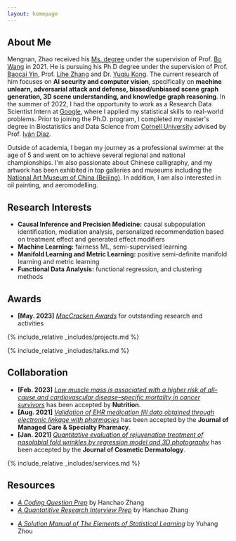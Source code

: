 ```yaml
---
layout: homepage
---
```


## About Me

Mengnan, Zhao received his [Ms. degree](https://kns.cnki.net/kcms2/article/abstract?v=xBNwvqFr00I758DBo6k1ZC7bbx_n_5AOYMy08Iw2bIixchabLWSl2bsw716sGJJyiSNre1iPlmE-kwxg_QF2jZZ2ft22y6XOEjQexNbLVwcBspTizTRTUSl4MNwMA-hOhB1UJ6nKIyLGw03ZhVGu0w==&uniplatform=NZKPT&language=CHS) under the supervision of Prof. [Bo Wang](http://www.aisdut.cn/WangBo/publications.html) in 2021. He is pursuing his Ph.D degree under the supervision of Prof. [Baocai Yin](https://www.aminer.org/profile/yin-baocai/542d6bb7dabfae12b9804aa7), Prof. [Lihe Zhang](https://scholar.google.com/citations?user=XGPdQbIAAAAJ) and Dr. [Yuqiu Kong](https://scholar.google.com/citations?user=nKrhk4UAAAAJ&hl=zh-CN). The current research of him focuses on __AI security and computer vision__, specifically on __machine unlearn, adversarial attack and defense, biased/unbiased scene graph generation, 3D scene understanding, and knowledge graph reasoning__.
In the summer of 2022, I had the opportunity to work as a Research Data Scientist Intern at <a href="https://about.google" target="_blank"> Google</a>, where I applied my statistical skills to real-world problems. Prior to joining the Ph.D. program, I completed my master's degree in Biostatistics and Data Science from <a href="https://www.cornell.edu" target = "_blank"> Cornell University</a> advised by Prof. <a href= "https://www.idiaz.xyz" target = "_blank"> Iván Díaz</a>.
<!-- and my bachelor's degree in International Finance from <a href="https://www.cueb.edu.cn" target = "_blank"> Capital University of Economics and Business</a>.  -->

<!-- 
I am an alumnus of the <a href="https://opencasestudies.github.io/" target="_blank"> Open Case Study Project</a> at <a href="https://www.jhsph.edu/" target="_blank"> the Bloomberg School of Public Health </a> of <a href="https://www.jhu.edu/" target="_blank"> the Johns Hopkins University</a>. -->

Outside of academia, I began my journey as a professional swimmer at the age of 5 and went on to achieve several regional and national championships. I'm also passionate about Chinese calligraphy, and my artwork has been exhibited in top galleries and museums including the <a href="http://www.namoc.org/" target="_blank"> National Art Museum of China (Beijing)</a>. In addition, I am also interested in oil painting, and aeromodelling.


## Research Interests
- **Causal Inference and Precision Medicine:** causal subpopulation identification, mediation analysis, personalized recommendation based on treatment effect and generated effect modifiers
- **Machine Learning:** fairness ML, semi-supervised learning
- **Manifold Learning and Metric Learning:** positive semi-definite manifold learning and metric learning
- **Functional Data Analysis:** functional regression, and clustering methods


## Awards
- **[May. 2023]** <a href="https://gsas.nyu.edu/admissions/financial-aid/graduate-school-fellowships-and-assistantships.html" target="_blank">*MacCracken Awards*</a> for outstanding research and activities


<!-- {% include_relative _includes/publications.md %} -->

{% include_relative _includes/projects.md %}

{% include_relative _includes/talks.md %}







## Collaboration

<!-- - **[Feb. 2020]** Our paper about incremental learning is accepted to CVPR 2020.
- **[Feb. 2020]** We will host the ACM Multimedia Asia 2020 conference in Singapore!
- **[Sept. 2019]** Our paper about few-shot learning is accepted to NeurIPS 2019. -->
- **[Feb. 2023]** <a href="https://www.sciencedirect.com/science/article/pii/S089990072200346X" target="_blank">*Low muscle mass is associated with a higher risk of all–cause and cardiovascular disease–specific mortality in cancer survivors*</a> has been accepted by **Nutrition**. 
- **[Aug. 2021]** <a href="https://www.jmcp.org/doi/full/10.18553/jmcp.2021.27.10.1482" target="_blank">*Validation of EHR medication fill data obtained through electronic linkage with pharmacies*</a> has been accepted by the **Journal of Managed Care & Specialty Pharmacy**.
- **[Jan. 2021]** <a href="https://onlinelibrary.wiley.com/doi/abs/10.1111/jocd.13486" target="_blank">*Quantitative evaluation of rejuvenation treatment of nasolabial fold wrinkles by regression model and 3D photography*</a> has been accepted by the **Journal of Cosmetic Dermatology**.


{% include_relative _includes/services.md %}


## Resources
- <a href="https://github.com/Hanchao-Zhang/LeetCode-Prep/blob/main/main.pdf" target="_blank">*A Coding Question Prep*</a> by Hanchao Zhang
- <a href="https://github.com/Hanchao-Zhang/LeetQuant-Note/blob/main/Prep/Quant%20Research.pdf" target="_blank">*A Quantatitive Research Interview Prep*</a> by Hanchao Zhang
<!-- https://yuhangzhou88.github.io/ESL_Solution/  -->
- <a href="https://yuhangzhou88.github.io/ESL_Solution/" target="_blank">*A Solution Manual of The Elements of Statistical Learning*</a> by Yuhang Zhou 




